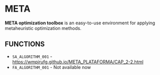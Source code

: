 # META

**META optimization toolbox** is an easy-to-use environment for applying metaheuristic optimization methods.

## FUNCTIONS

* `SA_ALGORITHM_001` - https://wmpjrufg.github.io/META_PLATAFORMA/CAP_2-2.html
* `FA_ALGORITHM_001` - Not available now